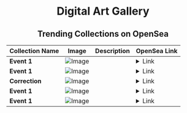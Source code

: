 <div align="center">

# Digital Art Gallery

## Trending Collections on OpenSea

| Collection Name                       | Image                                                                                     | Description                       | OpenSea Link                                                                                          |
|---------------------------------------|-------------------------------------------------------------------------------------------|-----------------------------------|--------------------------------------------------------------------------------------------------------|
| **Event 1** | ![Image](https://i.seadn.io/s/raw/files/4174f1732447021c43aea41efcf80a4f.jpg?w=500&auto=format?w=200&auto=format) |  | <details><summary>Link</summary>[Event 1](https://opensea.io/collection/event-1-19967)</details> |
| **Event 1** | ![Image](https://i.seadn.io/s/raw/files/4174f1732447021c43aea41efcf80a4f.jpg?w=500&auto=format?w=200&auto=format) |  | <details><summary>Link</summary>[Event 1](https://opensea.io/collection/event-1-19966)</details> |
| **Correction** | ![Image](https://i.seadn.io/s/raw/files/7bb82305fb9195bd9d4d13dcec1e3391.jpg?w=500&auto=format?w=200&auto=format) |  | <details><summary>Link</summary>[Correction](https://opensea.io/collection/correction-13)</details> |
| **Event 1** | ![Image](https://i.seadn.io/s/raw/files/4174f1732447021c43aea41efcf80a4f.jpg?w=500&auto=format?w=200&auto=format) |  | <details><summary>Link</summary>[Event 1](https://opensea.io/collection/event-1-19965)</details> |
| **Event 1** | ![Image](https://i.seadn.io/s/raw/files/4174f1732447021c43aea41efcf80a4f.jpg?w=500&auto=format?w=200&auto=format) |  | <details><summary>Link</summary>[Event 1](https://opensea.io/collection/event-1-19964)</details> |

</div>